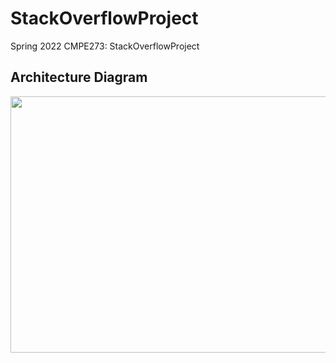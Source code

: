 # StackOverflowProject
Spring 2022 CMPE273: StackOverflowProject


## Architecture Diagram
<img src = "https://user-images.githubusercontent.com/87613567/167227190-bba6a9e8-e80f-421a-8de1-1c8776de99fe.png" width = 710 height = 410 />



